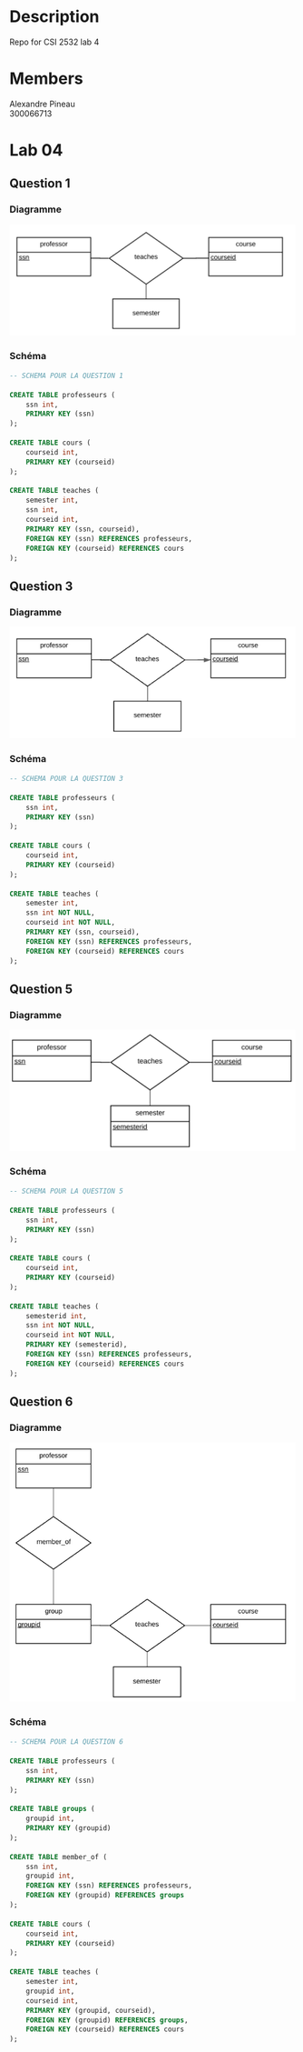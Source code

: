 # Description
Repo for CSI 2532 lab 4

# Members
Alexandre Pineau  
300066713

# Lab 04

## Question 1
### Diagramme
![alt text](er_01.png "Question 1")
### Schéma
```sql
-- SCHEMA POUR LA QUESTION 1

CREATE TABLE professeurs (
    ssn int,
    PRIMARY KEY (ssn)
);

CREATE TABLE cours (
    courseid int,
    PRIMARY KEY (courseid)
);

CREATE TABLE teaches (
    semester int,
    ssn int,
    courseid int,
    PRIMARY KEY (ssn, courseid),
    FOREIGN KEY (ssn) REFERENCES professeurs,
    FOREIGN KEY (courseid) REFERENCES cours
);
```

## Question 3
### Diagramme
![alt text](er_03.png "Question 3")
### Schéma
```sql
-- SCHEMA POUR LA QUESTION 3

CREATE TABLE professeurs (
    ssn int,
    PRIMARY KEY (ssn)
);

CREATE TABLE cours (
    courseid int,
    PRIMARY KEY (courseid)
);

CREATE TABLE teaches (
    semester int,
    ssn int NOT NULL,
    courseid int NOT NULL,
    PRIMARY KEY (ssn, courseid),
    FOREIGN KEY (ssn) REFERENCES professeurs,
    FOREIGN KEY (courseid) REFERENCES cours
);
```

## Question 5
### Diagramme
![alt text](er_05.png "Question 5")
### Schéma
```sql
-- SCHEMA POUR LA QUESTION 5

CREATE TABLE professeurs (
    ssn int,
    PRIMARY KEY (ssn)
);

CREATE TABLE cours (
    courseid int,
    PRIMARY KEY (courseid)
);

CREATE TABLE teaches (
    semesterid int,
    ssn int NOT NULL,
    courseid int NOT NULL,
    PRIMARY KEY (semesterid),
    FOREIGN KEY (ssn) REFERENCES professeurs,
    FOREIGN KEY (courseid) REFERENCES cours
);
```

## Question 6
### Diagramme
![alt text](er_06.png "Question 6")
### Schéma
```sql
-- SCHEMA POUR LA QUESTION 6

CREATE TABLE professeurs (
    ssn int,
    PRIMARY KEY (ssn)
);

CREATE TABLE groups (
    groupid int,
    PRIMARY KEY (groupid)
);

CREATE TABLE member_of (
    ssn int,
    groupid int,
    FOREIGN KEY (ssn) REFERENCES professeurs,
    FOREIGN KEY (groupid) REFERENCES groups
);

CREATE TABLE cours (
    courseid int,
    PRIMARY KEY (courseid)
);

CREATE TABLE teaches (
    semester int,
    groupid int,
    courseid int,
    PRIMARY KEY (groupid, courseid),
    FOREIGN KEY (groupid) REFERENCES groups,
    FOREIGN KEY (courseid) REFERENCES cours
);
```



